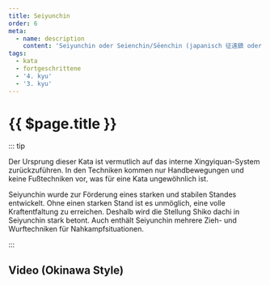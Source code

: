 ```yaml
---
title: Seiyunchin
order: 6
meta:
  - name: description 
    content: 'Seiyunchin oder Seienchin/Sēenchin (japanisch 征遠鎮 oder 征引鎮); Sui bedeutet, den sich ändernden Situationen eines Kampfes frei zu folgen, Yun beschreibt die Bewegung und Jing bedeutet Kraft oder Energie. Seiyunchin lehrt also, mit konstantem Druck den Bewegungen eines Kampfes folgen zu können. Der Name Seiyunchin kann zudem als „Ziehen“ interpretiert werden.'
tags:
  - kata
  - fortgeschrittene
  - '4. kyu'
  - '3. kyu'
---
```


# {{ $page.title }}

<ShowDescription />

::: tip

Der Ursprung dieser Kata ist vermutlich auf das interne Xingyiquan-System zurückzuführen. In den Techniken kommen nur Handbewegungen und keine Fußtechniken vor, was für eine Kata ungewöhnlich ist.

Seiyunchin wurde zur Förderung eines starken und stabilen Standes entwickelt. Ohne einen starken Stand ist es unmöglich, eine volle Kraftentfaltung zu erreichen. Deshalb wird die Stellung Shiko dachi in Seiyunchin stark betont. Auch enthält Seiyunchin mehrere Zieh- und Wurftechniken für Nahkampfsituationen.

:::

## Video (Okinawa Style)

<YouTube videoid="NBoU_T8VF_0" />